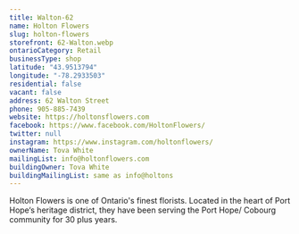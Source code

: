 ```yaml
---
title: Walton-62
name: Holton Flowers
slug: holton-flowers
storefront: 62-Walton.webp
ontarioCategory: Retail
businessType: shop
latitude: "43.9513794"
longitude: "-78.2933503"
residential: false
vacant: false
address: 62 Walton Street
phone: 905-885-7439
website: https://holtonsflowers.com
facebook: https://www.facebook.com/HoltonFlowers/
twitter: null
instagram: https://www.instagram.com/holtonflowers/
ownerName: Tova White
mailingList: info@holtonflowers.com
buildingOwner: Tova White
buildingMailingList: same as info@holtons
---
```

Holton Flowers is one of Ontario's finest florists. Located in the heart of Port Hope‘s heritage district, they have been serving the Port Hope/ Cobourg community for 30 plus years.
